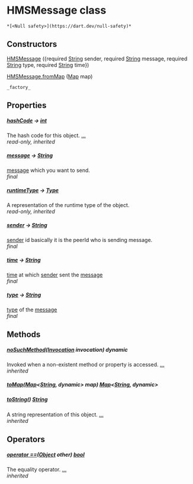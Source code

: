 


# HMSMessage class






    *[<Null safety>](https://dart.dev/null-safety)*






## Constructors

[HMSMessage](../model_hms_message/HMSMessage/HMSMessage.md) ({required [String](https://api.flutter.dev/flutter/dart-core/String-class.html) sender, required [String](https://api.flutter.dev/flutter/dart-core/String-class.html) message, required [String](https://api.flutter.dev/flutter/dart-core/String-class.html) type, required [String](https://api.flutter.dev/flutter/dart-core/String-class.html) time})

    

[HMSMessage.fromMap](../model_hms_message/HMSMessage/HMSMessage.fromMap.md) ([Map](https://api.flutter.dev/flutter/dart-core/Map-class.html) map)

    _factory_


## Properties

##### [hashCode](https://api.flutter.dev/flutter/dart-core/Object/hashCode.html) &#8594; [int](https://api.flutter.dev/flutter/dart-core/int-class.html)



The hash code for this object. [...](https://api.flutter.dev/flutter/dart-core/Object/hashCode.html)  
_read-only, inherited_



##### [message](../model_hms_message/HMSMessage/message.md) &#8594; [String](https://api.flutter.dev/flutter/dart-core/String-class.html)



<a href="../model_hms_message/HMSMessage/message.md">message</a> which you want to send.   
_final_



##### [runtimeType](https://api.flutter.dev/flutter/dart-core/Object/runtimeType.html) &#8594; [Type](https://api.flutter.dev/flutter/dart-core/Type-class.html)



A representation of the runtime type of the object.   
_read-only, inherited_



##### [sender](../model_hms_message/HMSMessage/sender.md) &#8594; [String](https://api.flutter.dev/flutter/dart-core/String-class.html)



<a href="../model_hms_message/HMSMessage/sender.md">sender</a> id basically it is the peerId who is sending message.   
_final_



##### [time](../model_hms_message/HMSMessage/time.md) &#8594; [String](https://api.flutter.dev/flutter/dart-core/String-class.html)



<a href="../model_hms_message/HMSMessage/time.md">time</a> at which <a href="../model_hms_message/HMSMessage/sender.md">sender</a> sent the <a href="../model_hms_message/HMSMessage/message.md">message</a>   
_final_



##### [type](../model_hms_message/HMSMessage/type.md) &#8594; [String](https://api.flutter.dev/flutter/dart-core/String-class.html)



<a href="../model_hms_message/HMSMessage/type.md">type</a> of the <a href="../model_hms_message/HMSMessage/message.md">message</a>   
_final_




## Methods

##### [noSuchMethod](https://api.flutter.dev/flutter/dart-core/Object/noSuchMethod.html)([Invocation](https://api.flutter.dev/flutter/dart-core/Invocation-class.html) invocation) dynamic



Invoked when a non-existent method or property is accessed. [...](https://api.flutter.dev/flutter/dart-core/Object/noSuchMethod.html)  
_inherited_



##### [toMap](../model_hms_message/HMSMessage/toMap.md)([Map](https://api.flutter.dev/flutter/dart-core/Map-class.html)&lt;[String](https://api.flutter.dev/flutter/dart-core/String-class.html), dynamic> map) [Map](https://api.flutter.dev/flutter/dart-core/Map-class.html)&lt;[String](https://api.flutter.dev/flutter/dart-core/String-class.html), dynamic>



   




##### [toString](https://api.flutter.dev/flutter/dart-core/Object/toString.html)() [String](https://api.flutter.dev/flutter/dart-core/String-class.html)



A string representation of this object. [...](https://api.flutter.dev/flutter/dart-core/Object/toString.html)  
_inherited_




## Operators

##### [operator ==](https://api.flutter.dev/flutter/dart-core/Object/operator_equals.html)([Object](https://api.flutter.dev/flutter/dart-core/Object-class.html) other) [bool](https://api.flutter.dev/flutter/dart-core/bool-class.html)



The equality operator. [...](https://api.flutter.dev/flutter/dart-core/Object/operator_equals.html)  
_inherited_











